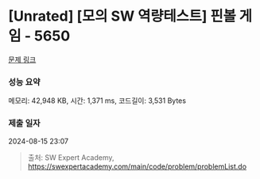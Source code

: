 # [Unrated] [모의 SW 역량테스트] 핀볼 게임 - 5650 

[문제 링크](https://swexpertacademy.com/main/code/problem/problemDetail.do?contestProbId=AWXRF8s6ezEDFAUo) 

### 성능 요약

메모리: 42,948 KB, 시간: 1,371 ms, 코드길이: 3,531 Bytes

### 제출 일자

2024-08-15 23:07



> 출처: SW Expert Academy, https://swexpertacademy.com/main/code/problem/problemList.do